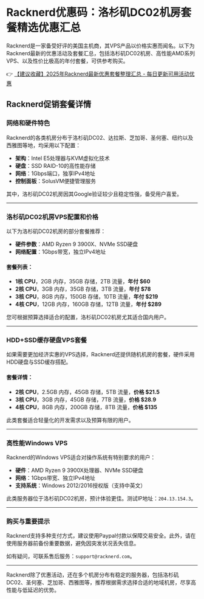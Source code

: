 # Racknerd优惠码：洛杉矶DC02机房套餐精选优惠汇总

Racknerd是一家备受好评的美国主机商，其VPS产品以价格实惠而闻名。以下为Racknerd最新的优惠活动及套餐汇总，包括洛杉矶DC02机房、高性能AMD系列VPS、以及性价比极高的年付套餐，可供参考购买。

👉 [【建议收藏】2025年Racknerd最新优惠套餐整理汇总 - 每日更新可用活动优惠](https://bit.ly/Rack_Nerd)

## Racknerd促销套餐详情

### 网络和硬件特色

Racknerd的各类机房分布于洛杉矶DC02、达拉斯、芝加哥、圣何塞、纽约以及西雅图等地，均采用以下配置：
- **架构**：Intel E5处理器与KVM虚拟化技术
- **硬盘**：SSD RAID-10的高性能存储
- **网络**：1Gbps端口，独享IPv4地址
- **控制面板**：SolusVM便捷管理服务

其中，洛杉矶DC02机房因其Google验证较少且稳定性强，备受用户喜爱。

---

### 洛杉矶DC02机房VPS配置和价格

以下为洛杉矶DC02机房的部分套餐推荐：

- **硬件参数**：AMD Ryzen 9 3900X、NVMe SSD硬盘
- **网络配置**：1Gbps带宽，独立IPv4地址

#### 套餐列表：
- **1核 CPU**，2GB 内存，35GB 存储，2TB 流量，**年付 $60**
- **2核 CPU**，3GB 内存，35GB 存储，3TB 流量，**年付 $78**
- **3核 CPU**，8GB 内存，150GB 存储，10TB 流量，**年付 $219**
- **4核 CPU**，12GB 内存，160GB 存储，12TB 流量，**年付 $289**

您可根据预算选择适合的配置，洛杉矶DC02机房尤其适合国内用户。

---

### HDD+SSD缓存硬盘VPS套餐

如果需要更加经济实惠的VPS选择，Racknerd还提供随机机房的套餐，硬件采用HDD硬盘与SSD缓存搭配。

#### 套餐详情：
- **2核 CPU**，2.5GB 内存，45GB 存储，5TB 流量，**价格 $21.5**
- **3核 CPU**，3GB 内存，45GB 存储，7TB 流量，**价格 $28.9**
- **4核 CPU**，8GB 内存，200GB 存储，8TB 流量，**价格 $135**

此类套餐适合轻量化的开发需求以及预算有限的用户。

---

### 高性能Windows VPS

Racknerd的Windows VPS适合对操作系统有特别要求的用户：
- **硬件**：AMD Ryzen 9 3900X处理器、NVMe SSD硬盘
- **网络**：1Gbps带宽、独立IPv4地址
- **支持系统**：Windows 2012/2016授权版（支持中英文）

此类服务器位于洛杉矶DC02机房，预计体验更佳。测试IP地址：`204.13.154.3`。

---

### 购买与重要提示

Racknerd支持多种支付方式，建议使用Paypal付款以保障交易安全。此外，请在使用服务器前备份重要数据，避免因突发状况丢失信息。

如有疑问，可联系售后服务：`support@racknerd.com`。

---  

Racknerd除了优惠活动，还在多个机房分布有稳定的服务器，包括洛杉矶DC02、圣何塞、芝加哥、西雅图等，推荐根据需求选择合适的地域机房，尽享高性能与低延迟的优势。